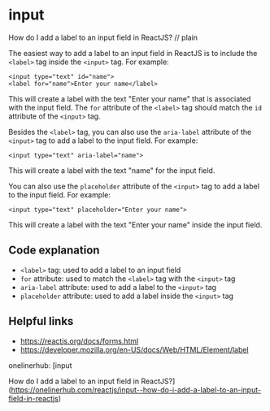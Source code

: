 # input

How do I add a label to an input field in ReactJS?
// plain

The easiest way to add a label to an input field in ReactJS is to include the `<label>` tag inside the `<input>` tag. For example:

```
<input type="text" id="name">
<label for="name">Enter your name</label>
```

This will create a label with the text "Enter your name" that is associated with the input field. The `for` attribute of the `<label>` tag should match the `id` attribute of the `<input>` tag.

Besides the `<label>` tag, you can also use the `aria-label` attribute of the `<input>` tag to add a label to the input field. For example:

```
<input type="text" aria-label="name">
```

This will create a label with the text "name" for the input field.

You can also use the `placeholder` attribute of the `<input>` tag to add a label to the input field. For example:

```
<input type="text" placeholder="Enter your name">
```

This will create a label with the text "Enter your name" inside the input field.

## Code explanation

- `<label>` tag: used to add a label to an input field
- `for` attribute: used to match the `<label>` tag with the `<input>` tag
- `aria-label` attribute: used to add a label to the `<input>` tag
- `placeholder` attribute: used to add a label inside the `<input>` tag

## Helpful links
- https://reactjs.org/docs/forms.html
- https://developer.mozilla.org/en-US/docs/Web/HTML/Element/label

onelinerhub: [input

How do I add a label to an input field in ReactJS?](https://onelinerhub.com/reactjs/input--how-do-i-add-a-label-to-an-input-field-in-reactjs)
